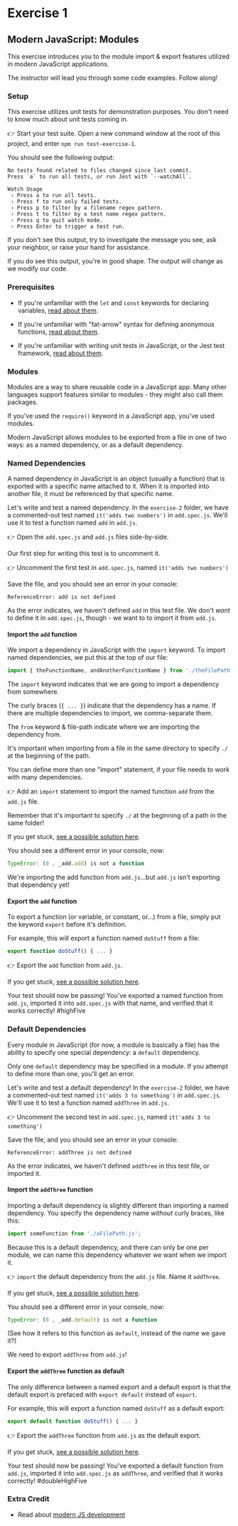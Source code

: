 # Exercise 1

## Modern JavaScript: Modules

This exercise introduces you to the module import & export features utilized in modern JavaScript applications.

The instructor will lead you through some code examples. Follow along!

### Setup

This exercise utilizes unit tests for demonstration purposes. You don't need to know much about unit tests coming in.

👉 Start your test suite. Open a new command window at the root of this project, and enter `npm run test-exercise-1`.

You should see the following output:

```
No tests found related to files changed since last commit.
Press `a` to run all tests, or run Jest with `--watchAll`.

Watch Usage
 › Press a to run all tests.
 › Press f to run only failed tests.
 › Press p to filter by a filename regex pattern.
 › Press t to filter by a test name regex pattern.
 › Press q to quit watch mode.
 › Press Enter to trigger a test run.
```

If you don't see this output, try to investigate the message you see, ask your neighbor, or raise your hand for assistance.

If you do see this output, you're in good shape. The output will change as we modify our code.

### Prerequisites

- If you're unfamiliar with the `let` and `const` keywords for declaring variables, [read about them](../junk-drawer/DECLARATION.md).

- If you're unfamiliar with "fat-arrow" syntax for defining anonymous functions, [read about them](../junk-drawer/ANONYMOUS-FUNCTIONS.md).

- If you're unfamiliar with writing unit tests in JavaScript, or the Jest test framework, [read about them](../junk-drawer/TESTING.md).

### Modules

Modules are a way to share reusable code in a JavaScript app. Many other languages support features similar to modules - they might also call them packages.

If you've used the `require()` keyword in a JavaScript app, you've used modules.

Modern JavaScript allows modules to be exported from a file in one of two ways: as a named dependency, or as a default dependency.

### Named Dependencies

A named dependency in JavaScript is an object (usually a function) that is exported with a specific name attached to it. When it is imported into another file, it must be referenced by that specific name.

Let's write and test a named dependency. In the `exercise-2` folder, we have a commented-out test named `it('adds two numbers')` in `add.spec.js`. We'll use it to test a function named `add` in `add.js`.

👉 Open the `add.spec.js` and `add.js` files side-by-side.

Our first step for writing this test is to uncomment it.

👉 Uncomment the first test in `add.spec.js`, named `it('adds two numbers')`

Save the file, and you should see an error in your console:

```
ReferenceError: add is not defined
```

As the error indicates, we haven't defined `add` in this test file. We don't _want_ to define it in `add.spec.js`, though - we want to to import it from `add.js`.

#### Import the `add` function

We import a dependency in JavaScript with the `import` keyword. To import named dependencies, we put this at the top of our file:

```js
import { theFunctionName, andAnotherFunctionName } from './theFilePath.js';
```

The `import` keyword indicates that we are going to import a dependency from somewhere.

The curly braces (`{ ... }`) indicate that the dependency has a name. If there are multiple dependencies to import, we comma-separate them.

The `from` keyword & file-path indicate where we are importing the dependency from.

It's important when importing from a file in the same directory to specify `./` at the beginning of the path.

You can define more than one "import" statement, if your file needs to work with many dependencies.

👉 Add an `import` statement to import the named function `add` from the `add.js` file.

Remember that it's important to specify `./` at the beginning of a path in the same folder!

If you get stuck, [see a possible solution here](./SOLUTIONS.md#import-named).

You should see a different error in your console, now:

```js
TypeError: (0 , _add.add) is not a function
```

We're importing the add function from `add.js`...but `add.js` isn't exporting that dependency yet!

#### Export the `add` function

To export a function (or variable, or constant, or...) from a file, simply put the keyword `export` before it's definition.

For example, this will export a function named `doStuff` from a file:

```js
export function doStuff() { ... }
```

👉 Export the `add` function from `add.js`.

If you get stuck, [see a possible solution here](./SOLUTIONS.md#export-named).

Your test should now be passing! You've exported a named function from `add.js`, imported it into `add.spec.js` with that name, and verified that it works correctly! #highFive

### Default Dependencies

Every module in JavaScript (for now, a module is basically a file) has the ability to specify one special dependency: a `default` dependency.

Only one `default` dependency may be specified in a module. If you attempt to define more than one, you'll get an error.

Let's write and test a default dependency! In the `exercise-2` folder, we have a commented-out test named `it('adds 3 to something')` in `add.spec.js`. We'll use it to test a function named `addThree` in `add.js`.

👉 Uncomment the second test in `add.spec.js`, named `it('adds 3 to something')`

Save the file, and you should see an error in your console:

```
ReferenceError: addThree is not defined
```

As the error indicates, we haven't defined `addThree` in this test file, or imported it.

#### Import the `addThree` function

Importing a default dependency is slightly different than importing a named dependency. You specify the dependency name _without_ curly braces, like this:

```js
import someFunction from './aFilePath.js';
```

Because this is a default dependency, and there can only be one per module, we can name this dependency whatever we want when we import it.

👉 `import` the default dependency from the `add.js` file. Name it `addThree`.

If you get stuck, [see a possible solution here](./SOLUTIONS.md#import-default).

You should see a different error in your console, now:

```js
TypeError: (0 , _add.default) is not a function
```

(See how it refers to this function as `default`, instead of the name we gave it?)

We need to export `addThree` from `add.js`!

#### Export the `addThree` function as default

The only difference between a named export and a default export is that the default export is prefaced with `export default` instead of `export`.

For example, this will export a function named `doStuff` as a default export:

```js
export default function doStuff() { ... }
```

👉 Export the `addThree` function from `add.js` as the default export.

If you get stuck, [see a possible solution here](./SOLUTIONS.md#export-default).

Your test should now be passing! You've exported a default function from `add.js`, imported it into `add.spec.js` as `addThree`, and verified that it works correctly! #doubleHighFive

### Extra Credit

- Read about [modern JS development](https://medium.com/the-node-js-collection/modern-javascript-explained-for-dinosaurs-f695e9747b70)
